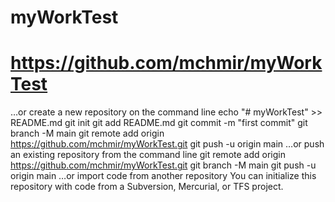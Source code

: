 # myWorkTest
# https://github.com/mchmir/myWorkTest


…or create a new repository on the command line
echo "# myWorkTest" >> README.md
git init
git add README.md
git commit -m "first commit"
git branch -M main
git remote add origin https://github.com/mchmir/myWorkTest.git
git push -u origin main
…or push an existing repository from the command line
git remote add origin https://github.com/mchmir/myWorkTest.git
git branch -M main
git push -u origin main
…or import code from another repository
You can initialize this repository with code from a Subversion, Mercurial, or TFS project.


